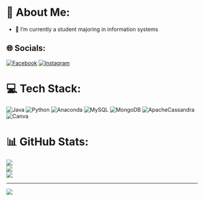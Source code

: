 # 💫 About Me:
- 🌱 I’m currently a student majoring in information systems


## 🌐 Socials:
[![Facebook](https://img.shields.io/badge/Facebook-%231877F2.svg?logo=Facebook&logoColor=white)](https://facebook.com/febyy.prassetyo.3) 
[![Instagram](https://img.shields.io/badge/Instagram-%23E4405F.svg?logo=Instagram&logoColor=white)](https://instagram.com/febyprstyoo) 

# 💻 Tech Stack:
![Java](https://img.shields.io/badge/java-%23ED8B00.svg?style=plastic&logo=java&logoColor=white) ![Python](https://img.shields.io/badge/python-3670A0?style=plastic&logo=python&logoColor=ffdd54) ![Anaconda](https://img.shields.io/badge/Anaconda-%2344A833.svg?style=plastic&logo=anaconda&logoColor=white) ![MySQL](https://img.shields.io/badge/mysql-%2300f.svg?style=plastic&logo=mysql&logoColor=white) ![MongoDB](https://img.shields.io/badge/MongoDB-%234ea94b.svg?style=plastic&logo=mongodb&logoColor=white) ![ApacheCassandra](https://img.shields.io/badge/cassandra-%231287B1.svg?style=plastic&logo=apache-cassandra&logoColor=white) ![Canva](https://img.shields.io/badge/Canva-%2300C4CC.svg?style=plastic&logo=Canva&logoColor=white) 	
# 📊 GitHub Stats:
![](https://github-readme-stats.vercel.app/api?username=febbyprasetyo&theme=dark&hide_border=false&include_all_commits=false&count_private=false)<br/>
![](https://github-readme-streak-stats.herokuapp.com/?user=febbyprasetyo&theme=dark&hide_border=false)<br/>
![](https://github-readme-stats.vercel.app/api/top-langs/?username=febbyprasetyo&theme=dark&hide_border=false&include_all_commits=false&count_private=false&layout=compact)

---
[![](https://visitcount.itsvg.in/api?id=febbyprasetyo&icon=0&color=1)](https://visitcount.itsvg.in)

<!-- Proudly created with GPRM ( https://gprm.itsvg.in ) -->
